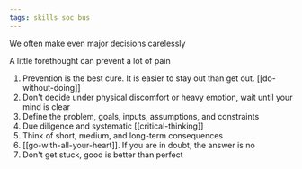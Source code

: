 ```yaml
---
tags: skills soc bus
---
```


We often make even major decisions carelessly

A little forethought can prevent a lot of pain

1. Prevention is the best cure. It is easier to stay out than get out. [[do-without-doing]]
2. Don't decide under physical discomfort or heavy emotion, wait until your mind is clear
3. Define the problem, goals, inputs, assumptions, and constraints
4. Due diligence and systematic [[critical-thinking]]
5. Think of short, medium, and long-term consequences
6. [[go-with-all-your-heart]]. If you are in doubt, the answer is no
7. Don't get stuck, good is better than perfect
